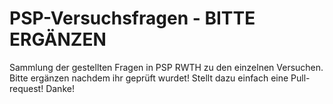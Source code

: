 # PSP-Versuchsfragen - BITTE ERGÄNZEN
Sammlung der gestellten Fragen in PSP RWTH zu den einzelnen Versuchen. Bitte ergänzen nachdem ihr geprüft wurdet! Stellt dazu einfach eine Pull-request! Danke!
